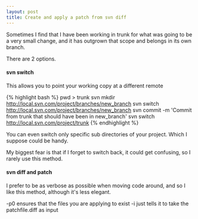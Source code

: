 ```yaml
---
layout: post
title: Create and apply a patch from svn diff
---
```


Sometimes I find that I have been working in trunk for what was going to be a very small change, and it has outgrown  that scope and belongs in its own branch.

There are 2 options.

#### svn switch

This allows you to point your working copy at a different remote 

{% highlight bash %}
pwd > trunk
svn mkdir http://local.svn.com/project/branches/new_branch
svn switch http://local.svn.com/project/branches/new_branch
svn commit -m 'Commit from trunk that should have been in new_branch'
svn switch http://local.svn.com/project/trunk
{% endhighlight %}

You can even switch only specific sub directories of your project. Which I suppose could be handy.

My biggest fear is that if I forget to switch back, it could get confusing, so I rarely use this method.
 
#### svn diff and patch

I prefer to be as verbose as possible when moving code around, and so I like this method, although it's less elegant.



-p0 ensures that the files you are applying to exist
-i just tells it to take the patchfile.diff as input
